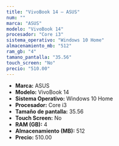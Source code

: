 ```yaml
---
title: "VivoBook 14 — ASUS"
num: ""
marca: "ASUS"
modelo: "VivoBook 14"
procesador: "Core i3"
sistema_operativo: "Windows 10 Home"
almacenamiento_mb: "512"
ram_gb: "4"
tamano_pantalla: "35.56"
touch_screen: "No"
precio: "510.00"
---
```

<ul>
<li><strong>Marca:</strong> ASUS</li>
<li><strong>Modelo:</strong> VivoBook 14</li>
<li><strong>Sistema Operativo:</strong> Windows 10 Home</li>
<li><strong>Procesador:</strong> Core i3 </li>
<li><strong>Tamaño de pantalla:</strong> 35.56</li>
<li><strong>Touch Screen:</strong> No</li>
<li><strong>RAM (GB):</strong> 4</li>
<li><strong>Almacenamiento (MB):</strong> 512</li>
<li><strong>Precio:</strong> 510.00</li>
</ul>